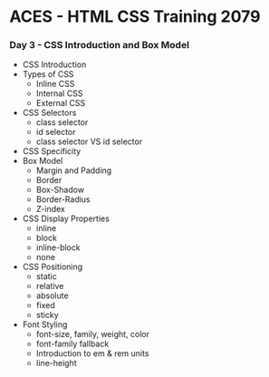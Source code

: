 # ACES - HTML CSS Training 2079

### Day 3 - CSS Introduction and Box Model
- CSS Introduction
- Types of CSS
    - Inline CSS
    - Internal CSS
    - External CSS
- CSS Selectors
    - class selector
    - id selector
    - class selector VS id selector
- CSS Specificity
- Box Model
    - Margin and Padding
    - Border
    - Box-Shadow
    - Border-Radius
    - Z-index
- CSS Display Properties
    - inline
    - block 
    - inline-block
    - none
- CSS Positioning
    - static
    - relative
    - absolute
    - fixed 
    - sticky
- Font Styling
    - font-size, family, weight, color
    - font-family fallback
    - Introduction to em & rem units
    - line-height